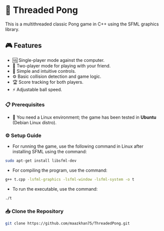 # 🏓 Threaded Pong

This is a multithreaded classic Pong game in C++ using the SFML graphics library.

## 🎮 Features

- 🆚 Single-player mode against the computer.
- 👥 Two-player mode for playing with your friend.
- 🎹 Simple and intuitive controls.
- ⚙️ Basic collision detection and game logic.
- 🏆 Score tracking for both players.
- ⚡ Adjustable ball speed.

### 📋 Prerequisites

- 🐧 You need a Linux environment; the game has been tested in **Ubuntu** (Debian Linux distro).

### ⚙️ Setup Guide

- For running the game, use the following command in Linux after installing SFML using the command:  
```bash
sudo apt-get install libsfml-dev
```
- For compiling the program, use the command:
```bash
g++ t.cpp -lsfml-graphics -lsfml-window -lsfml-system -o t
```
- To run the executable, use the command:
```bash
./t
```
### 📥 Clone the Repository
```bash
git clone https://github.com/maazkhan75/ThreadedPong.git
```


